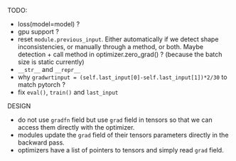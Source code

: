 TODO:
- loss(model=model) ?
- gpu support ?
- reset `module.previous_input`. Either automatically if we detect shape inconsistencies, or manually through a method, or both. Maybe detection + call method in optimizer.zero_grad() ? (because the batch size is static currently)
- `__str__` and `__repr__`
- why `gradwrtinput = (self.last_input[0]-self.last_input[1])*2/30` to match pytorch ?
- fix `eval()`, `train()` and `last_input`

DESIGN
- do not use `gradfn` field but use `grad` field in tensors so that we can access them directly with the optimizer.
- modules update the `grad` field of their tensors parameters directly in the backward pass.
- optimizers have a list of pointers to tensors and simply read `grad` field.